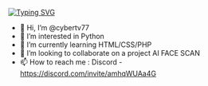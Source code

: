 [![Typing SVG](https://readme-typing-svg.herokuapp.com?size=25&center=true&vCenter=true&width=1000&lines=SMALL+PYTHON+&+WEB+DEVELOPER)](https://git.io/typing-svg)






- 👋 Hi, I’m @cybertv77
- 👀 I’m interested in Python
- 🌱 I’m currently learning HTML/CSS/PHP
- 💞️ I’m looking to collaborate on a project AI FACE SCAN
- 📫 How to reach me : Discord - https://discord.com/invite/amhqWUAa4G

<!---
cybertv77/cybertv77 is a ✨ special ✨ repository because its `README.md` (this file) appears on your GitHub profile.
You can click the Preview link to take a look at your changes.
--->
